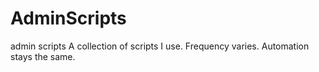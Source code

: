 # AdminScripts
 admin scripts
A collection of scripts I use. Frequency varies. Automation stays the same. 
